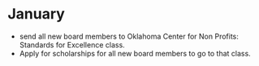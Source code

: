 # January

* send all new board members to Oklahoma Center for Non Profits: Standards for Excellence class.
* Apply for scholarships for all new board members to go to that class.
